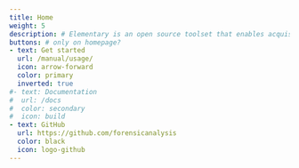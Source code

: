 ```yaml
---
title: Home
weight: 5
description: # Elementary is an open source toolset that enables acquisition and processing of artifacts for forensic investigations.
buttons: # only on homepage?
- text: Get started
  url: /manual/usage/
  icon: arrow-forward
  color: primary
  inverted: true
#- text: Documentation
#  url: /docs
#  color: secondary
#  icon: build
- text: GitHub
  url: https://github.com/forensicanalysis
  color: black
  icon: logo-github
---
```

